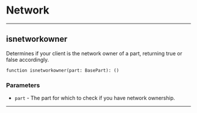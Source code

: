 # Network

---

## isnetworkowner

Determines if your client is the network owner of a part, returning true or false accordingly.

```luau
function isnetworkowner(part: BasePart): ()
```

### Parameters

- `part` - The part for which to check if you have network ownership.

---
